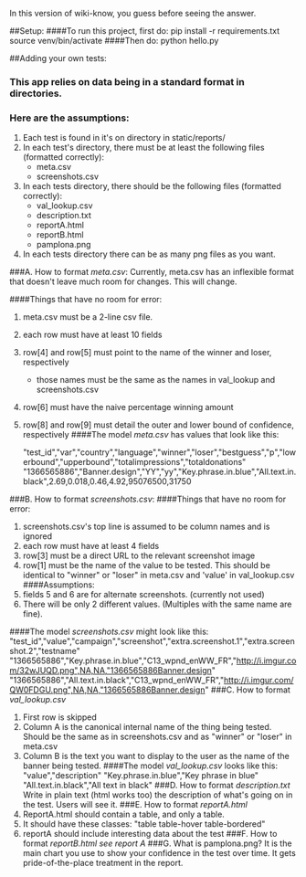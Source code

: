 In this version of wiki-know, you guess before seeing the answer.

##Setup:
####To run this project, first do:
	pip install -r requirements.txt
    source venv/bin/activate
####Then do: 
    python hello.py



##Adding your own tests:
### This app relies on data being in a standard format in directories. 
### Here are the assumptions:
1. Each test is found in it's on directory in static/reports/
2. In each test's directory, there must be at least the following files (formatted correctly):
    + meta.csv
    + screenshots.csv
3. In each tests directory, there should be the following files (formatted correctly):
    + val_lookup.csv
    + description.txt
    + reportA.html
    + reportB.html
    + pamplona.png
4. In each tests directory there can be as many png files as you want.


###A. How to format *meta.csv*:
Currently, meta.csv has an inflexible format that doesn't leave much room for changes. This will change.

####Things that have no room for error:
1. meta.csv must be a 2-line csv file.
2. each row must have at least 10 fields
3. row[4] and row[5] must point to the name of the winner and loser, respectively
    + those names must be the same as the names in val_lookup and screenshots.csv
4. row[6] must have the naive percentage winning amount
5. row[8] and row[9] must detail the outer and lower bound of confidence, respectively 
####The model *meta.csv* has values that look like this:

    "test_id","var","country","language","winner","loser","bestguess","p","lowerbound","upperbound","totalimpressions","totaldonations"
    "1366565886","Banner.design","YY","yy","Key.phrase.in.blue","All.text.in.black",2.69,0.018,0.46,4.92,95076500,31750

###B. How to format *screenshots.csv*:
####Things that have no room for error:
1. screenshots.csv's top line is assumed to be column names and is ignored
2. each row must have at least 4 fields
3. row[3] must be a direct URL to the relevant screenshot image
4. row[1] must be the name of the value to be tested. This should be identical to "winner" or "loser" in meta.csv and 'value' in val_lookup.csv
####Assumptions:
1. fields 5 and 6 are for alternate screenshots. (currently not used)
2. There will be only 2 different values. (Multiples with the same name are fine).

####The model *screenshots.csv* might look like this:
    "test_id","value","campaign","screenshot","extra.screenshot.1","extra.screenshot.2","testname"
    "1366565886","Key.phrase.in.blue","C13_wpnd_enWW_FR","http://i.imgur.com/32wJUQD.png",NA,NA,"1366565886Banner.design"
    "1366565886","All.text.in.black","C13_wpnd_enWW_FR","http://i.imgur.com/QW0FDGU.png",NA,NA,"1366565886Banner.design"
###C. How to format *val_lookup.csv*
1. First row is skipped
2. Column A is the canonical internal name of the thing being tested. Should be the same as in screenshots.csv and as "winner" or "loser" in meta.csv
3. Column B is the text you want to display to the user as the name of the banner being tested.
####The model *val_lookup.csv* looks like this:
        "value","description"
        "Key.phrase.in.blue","Key phrase in blue"
        "All.text.in.black","All text in black"
###D. How to format *description.txt*
Write in plain text (html works too) the description of what's going on in the test. Users will see it.
###E. How to format *reportA.html*
1. ReportA.html should contain a table, and only a table.
2. It should have these classes: "table table-hover table-bordered"
3. reportA should include interesting data about the test
###F. How to format *reportB.html*
*see report A*
###G. What is pamplona.png?
It is the main chart you use to show your confidence in the test over time. It gets pride-of-the-place treatment in the report.

